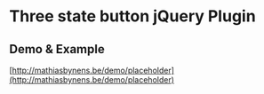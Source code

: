 # Three state button jQuery Plugin

## Demo & Example
[http://mathiasbynens.be/demo/placeholder](http://mathiasbynens.be/demo/placeholder)

